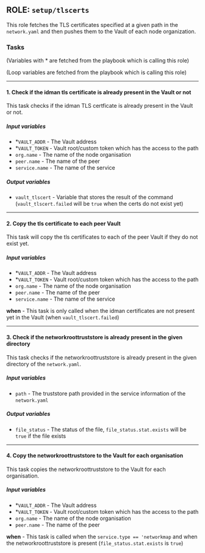 ## ROLE: `setup/tlscerts`
This role fetches the TLS certificates specified at a given path in the `network.yaml` and then pushes them to the Vault of each node organization.

### Tasks
(Variables with * are fetched from the playbook which is calling this role)

(Loop variables are fetched from the playbook which is calling this role)

---

#### 1. Check if the idman tls certificate is already present in the Vault or not
This task checks if the idman TLS certficate is already present in the Vault or not.
##### Input variables
- *`VAULT_ADDR` - The Vault address
- *`VAULT_TOKEN` - Vault root/custom token which has the access to the path
- `org.name` - The name of the node organisation
- `peer.name` - The name of the peer
- `service.name` - The name of the service
##### Output variables
- `vault_tlscert` - Variable that stores the result of the command (`vault_tlscert.failed` will be `true` when the certs do not exist yet)

---

#### 2. Copy the tls certificate to each peer Vault
This task will copy the tls certificates to each of the peer Vault if they do not exist yet.
##### Input variables
- *`VAULT_ADDR` - The Vault address
- *`VAULT_TOKEN` - Vault root/custom token which has the access to the path
- `org.name` - The name of the node organisation
- `peer.name` - The name of the peer
- `service.name` - The name of the service

**when** - This task is only called when the idman certificates are not present yet in the Vault (when `vault_tlscert.failed`)

---

#### 3. Check if the networkroottruststore is already present in the given directory
This task checks if the networkroottruststore is already present in the given directory of the `network.yaml`.
##### Input variables
- `path` - The truststore path provided in the service information of the `network.yaml`
##### Output variables
- `file_status` - The status of the file, `file_status.stat.exists` will be `true` if the file exists

---

#### 4. Copy the networkroottruststore to the Vault for each organisation
This task copies the networkroottruststore to the Vault for each organisation.
##### Input variables
- *`VAULT_ADDR` - The Vault address
- *`VAULT_TOKEN` - Vault root/custom token which has the access to the path
- `org.name` - The name of the node organisation
- `peer.name` - The name of the peer

**when** - This task is called when the `service.type == 'networkmap` and when the networkroottruststore is present (`file_status.stat.exists` is `true`)
